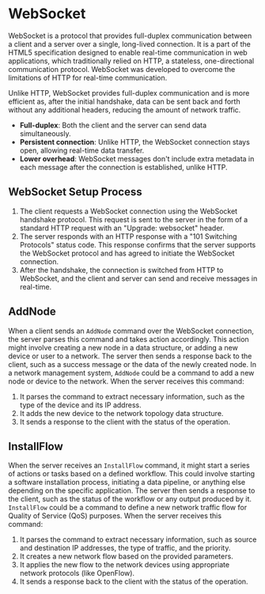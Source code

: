 # WebSocket

WebSocket is a protocol that provides full-duplex communication between a client and a server over a single, long-lived connection. It is a part of the HTML5 specification designed to enable real-time communication in web applications, which traditionally relied on HTTP, a stateless, one-directional communication protocol. WebSocket was developed to overcome the limitations of HTTP for real-time communication.

Unlike HTTP, WebSocket provides full-duplex communication and is more efficient as, after the initial handshake, data can be sent back and forth without any additional headers, reducing the amount of network traffic.

- **Full-duplex**: Both the client and the server can send data simultaneously.
- **Persistent connection**: Unlike HTTP, the WebSocket connection stays open, allowing real-time data transfer.
- **Lower overhead**: WebSocket messages don't include extra metadata in each message after the connection is established, unlike HTTP.

## WebSocket Setup Process
1. The client requests a WebSocket connection using the WebSocket handshake protocol. This request is sent to the server in the form of a standard HTTP request with an "Upgrade: websocket" header.
2. The server responds with an HTTP response with a "101 Switching Protocols" status code. This response confirms that the server supports the WebSocket protocol and has agreed to initiate the WebSocket connection.
3. After the handshake, the connection is switched from HTTP to WebSocket, and the client and server can send and receive messages in real-time.

## AddNode
When a client sends an `AddNode` command over the WebSocket connection, the server parses this command and takes action accordingly. This action might involve creating a new node in a data structure, or adding a new device or user to a network. The server then sends a response back to the client, such as a success message or the data of the newly created node.
In a network management system, `AddNode` could be a command to add a new node or device to the network. When the server receives this command:

1. It parses the command to extract necessary information, such as the type of the device and its IP address.
2. It adds the new device to the network topology data structure.
3. It sends a response to the client with the status of the operation.

## InstallFlow
When the server receives an `InstallFlow` command, it might start a series of actions or tasks based on a defined workflow. This could involve starting a software installation process, initiating a data pipeline, or anything else depending on the specific application. The server then sends a response to the client, such as the status of the workflow or any output produced by it. `InstallFlow` could be a command to define a new network traffic flow for Quality of Service (QoS) purposes. When the server receives this command:

1. It parses the command to extract necessary information, such as source and destination IP addresses, the type of traffic, and the priority.
2. It creates a new network flow based on the provided parameters.
3. It applies the new flow to the network devices using appropriate network protocols (like OpenFlow).
4. It sends a response back to the client with the status of the operation.
